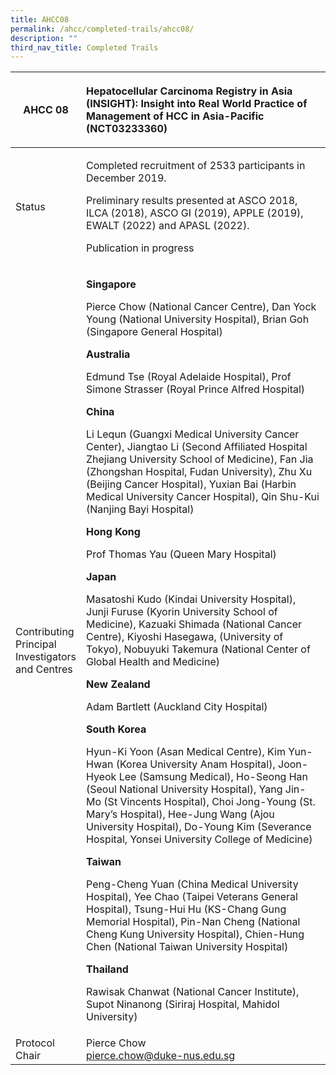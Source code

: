 ```yaml
---
title: AHCC08
permalink: /ahcc/completed-trails/ahcc08/
description: ""
third_nav_title: Completed Trails
---
```

<table>
<thead>
<tr>
<th width="21%"><strong>AHCC 08</strong></th>
<th>
<p style="text-align: left;">Hepatocellular Carcinoma Registry in Asia (INSIGHT): Insight into Real World Practice of Management of HCC in Asia-Pacific (NCT03233360)</p>
</th>
</tr>
</thead>
<tbody>
<tr>
<td>Status</td>
<td>
<p>Completed recruitment of 2533 participants in December 2019.</p>
<p>Preliminary results presented at ASCO 2018, ILCA (2018), ASCO GI (2019), APPLE (2019), EWALT (2022) and APASL (2022).</p>
<p>Publication in progress</p>
</td>
</tr>
<tr>
<td>Contributing Principal Investigators and Centres</td>
<td>
<p><strong>Singapore</strong></p>
<p>Pierce Chow (National Cancer Centre), Dan Yock Young (National University Hospital), Brian Goh (Singapore General Hospital)</p>
<p><strong>Australia</strong></p>
<p>Edmund Tse (Royal Adelaide Hospital), Prof Simone Strasser (Royal Prince Alfred Hospital)</p>
<p><strong>China</strong></p>
<p>Li Lequn (Guangxi Medical University Cancer Center), Jiangtao Li (Second Affiliated Hospital Zhejiang University School of Medicine), Fan Jia (Zhongshan Hospital, Fudan University), Zhu Xu (Beijing Cancer Hospital), Yuxian Bai (Harbin Medical University Cancer Hospital), Qin Shu-Kui (Nanjing Bayi Hospital)</p>
<p><strong>Hong Kong</strong></p>
<p>Prof Thomas Yau (Queen Mary Hospital)</p>
<p><strong>Japan</strong></p>
<p>Masatoshi Kudo (Kindai University Hospital), Junji Furuse (Kyorin University School of Medicine), Kazuaki Shimada (National Cancer Centre), Kiyoshi Hasegawa, (University of Tokyo), Nobuyuki Takemura (National Center of Global Health and Medicine)</p>
<p><strong>New Zealand</strong></p>
<p>Adam Bartlett (Auckland City Hospital)</p>
<p><strong>South Korea</strong></p>
<p>Hyun-Ki Yoon (Asan Medical Centre), Kim Yun-Hwan (Korea University Anam Hospital), Joon-Hyeok Lee (Samsung Medical), Ho-Seong Han (Seoul National University Hospital), Yang Jin-Mo (St Vincents Hospital), Choi Jong-Young (St. Mary’s Hospital), Hee-Jung Wang (Ajou University Hospital), Do-Young Kim (Severance Hospital, Yonsei University College of Medicine)</p>
<p><strong>Taiwan</strong></p>
<p>Peng-Cheng Yuan (China Medical University Hospital), Yee Chao (Taipei Veterans General Hospital), Tsung-Hui Hu (KS-Chang Gung Memorial Hospital), Pin-Nan Cheng (National Cheng Kung University Hospital), Chien-Hung Chen (National Taiwan University Hospital)</p>
<p><strong>Thailand</strong></p>
<p>Rawisak Chanwat (National Cancer Institute), Supot Ninanong (Siriraj Hospital, Mahidol University)</p>
</td>
</tr>
<tr>
<td>Protocol Chair</td>
<td>Pierce Chow <br><a href="mailto:pierce.chow@duke-nus.edu.sg">pierce.chow@duke-nus.edu.sg</a></td>
</tr>
</tbody>
</table>